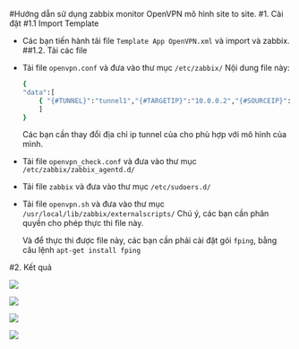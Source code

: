 #Hướng dẫn sử dụng zabbix monitor OpenVPN mô hình site to site.
#1. Cài đặt
#1.1 Import Template
- Các bạn tiến hành tải file `Template App OpenVPN.xml` và import và zabbix.
##1.2. Tải các file 
- Tải file `openvpn.conf` và đưa vào thư mục `/etc/zabbix/`
    Nội dung file này:
    ```sh
    {
    "data":[
        { "{#TUNNEL}":"tunnel1","{#TARGETIP}":"10.0.0.2","{#SOURCEIP}":"10.0.0.1" }
        ]
    }
    ```

    Các bạn cần thay đổi địa chỉ ip tunnel của cho phù hợp với mô hình của mình.

- Tải file `openvpn_check.conf` và đưa vào thư mục `/etc/zabbix/zabbix_agentd.d/`
- Tải file `zabbix` và đưa vào thư mục `/etc/sudoers.d/`
- Tải file `openvpn.sh` và đưa vào thư mục `/usr/local/lib/zabbix/externalscripts/`
    Chú ý, các bạn cần phân quyền cho phép thực thi file này.
   
    Và để thực thi được file này, các bạn cần phải cài đặt gói `fping`, bằng câu lệnh `apt-get install fping`

#2. Kết quả

![](http://image.prntscr.com/image/32230512d4984b0498eb3ad7c7dcff6d.png)

![](http://image.prntscr.com/image/ba66dada19974e0a8c2597d7c5d3f53a.png)

![](http://image.prntscr.com/image/3e10ab8c749647f5a05eb44b3327f199.png)

![](http://image.prntscr.com/image/0ea064e2120949eb9d47431895a56e13.png)